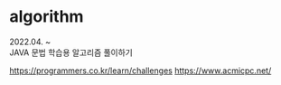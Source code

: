 # algorithm
2022.04. ~  
JAVA 문법 학습용 알고리즘 풀이하기

https://programmers.co.kr/learn/challenges 
https://www.acmicpc.net/
